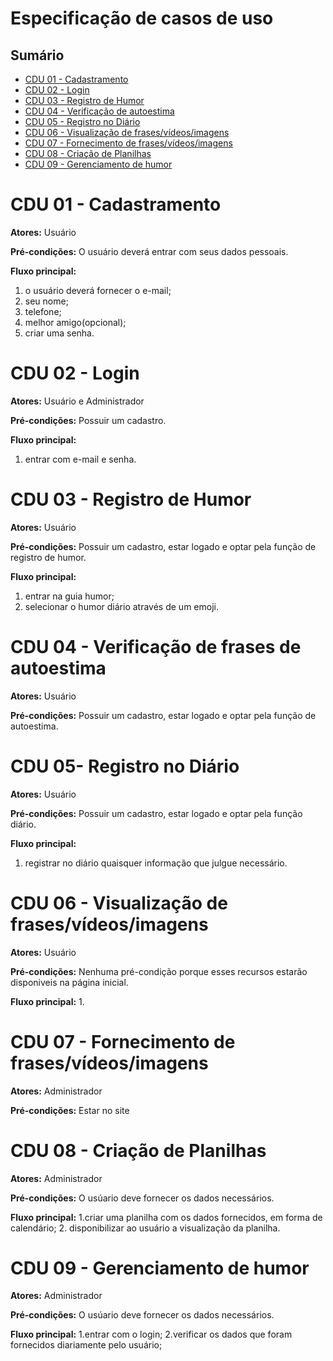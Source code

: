 # Especificação de casos de uso

## Sumário

- [CDU 01 - Cadastramento](#cdu-01---cadastração)
- [CDU 02 - Login](#cdu-02---login)
- [CDU 03 - Registro de Humor](#cdu-03---registro--de--humor)
- [CDU 04 - Verificação de autoestima](#cdu-04---verificação--de--autoestima)
- [CDU 05 - Registro no Diário](#cdu-05---registro--no--diario)
- [CDU 06 - Visualização de frases/vídeos/imagens](#cdu-06---visualização)
- [CDU 07 - Fornecimento de frases/vídeos/imagens](#cdu-07---fornecimento)
- [CDU 08 - Criação de Planilhas](#cdu-08---criação--de--´planilhas)
- [CDU 09 - Gerenciamento de humor](#cdu-09---gerenciamneto--de--humor)

# CDU 01 - Cadastramento

**Atores:**  Usuário

**Pré-condições:**  O usuário deverá entrar com seus dados pessoais.

**Fluxo principal:**
1. o usuário deverá fornecer o e-mail;
2. seu nome;
3. telefone;
4. melhor amigo(opcional);
5. criar uma senha.
   
# CDU 02 - Login

**Atores:**  Usuário e Administrador

**Pré-condições:** Possuir um cadastro.

**Fluxo principal:**
1. entrar com e-mail e senha.

# CDU 03 - Registro de Humor

**Atores:**  Usuário

**Pré-condições:** Possuir um cadastro, estar logado e optar pela função de registro de humor.

**Fluxo principal:**
1. entrar na guia humor;
2. selecionar o humor diário através de um emoji.

# CDU 04 - Verificação de frases de autoestima

**Atores:**  Usuário

**Pré-condições:** Possuir um cadastro, estar logado e optar pela função de autoestima.

# CDU 05- Registro no Diário

**Atores:**  Usuário

**Pré-condições:** Possuir um cadastro, estar logado e optar pela função diário.

**Fluxo principal:**
1. registrar no diário quaisquer informação que julgue necessário.

# CDU 06 - Visualização de frases/vídeos/imagens

**Atores:**  Usuário

**Pré-condições:** Nenhuma pré-condição porque esses recursos estarão disponiveis na página inicial.

**Fluxo principal:**
1.

# CDU 07 - Fornecimento de frases/vídeos/imagens

**Atores:**  Administrador

**Pré-condições:** Estar no site


# CDU 08 - Criação de Planilhas

**Atores:**  Administrador

**Pré-condições:** O usúario deve fornecer os dados necessários.

**Fluxo principal:**
1.criar uma planilha com os dados fornecidos, em forma de calendário;
2. disponibilizar ao usuário a visualização da planilha.

# CDU 09 - Gerenciamento de humor

**Atores:**  Administrador

**Pré-condições:**  O usúario deve fornecer os dados necessários.

**Fluxo principal:**
1.entrar com o login;
2.verificar os dados que foram fornecidos diariamente pelo usuário;
